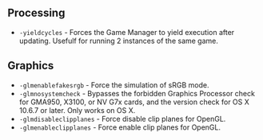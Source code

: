 ## Processing

* `-yieldcycles` - Forces the Game Manager to yield execution after updating. Usefulf for running 2 instances of the same game.

## Graphics
* `-glmenablefakesrgb` - Force the simulation of sRGB mode.
* `-glmnosystemcheck` - Bypasses the forbidden Graphics Processor check for GMA950, X3100, or NV G7x cards, and the version check for OS X 10.6.7 or later. Only works on OS X.
* `-glmdisableclipplanes` - Force disable clip planes for OpenGL.
* `-glmenableclipplanes` - Force enable clip planes for OpenGL.